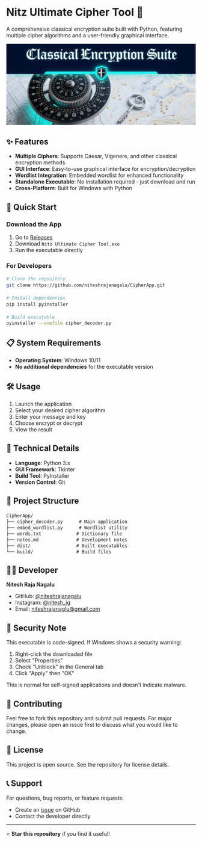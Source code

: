 # Nitz Ultimate Cipher Tool 🔐

A comprehensive classical encryption suite built with Python, featuring multiple cipher algorithms and a user-friendly graphical interface.

![Cipher Tool Banner](src/Classical%20Encryption%20Suite%20Banner%20Gothic%20Font.png)

## ✨ Features

- **Multiple Ciphers**: Supports Caesar, Vigenere, and other classical encryption methods
- **GUI Interface**: Easy-to-use graphical interface for encryption/decryption
- **Wordlist Integration**: Embedded wordlist for enhanced functionality
- **Standalone Executable**: No installation required - just download and run
- **Cross-Platform**: Built for Windows with Python

## 🚀 Quick Start

### Download the App
1. Go to [Releases](https://github.com/niteshrajanagalu/CipherApp/releases)
2. Download `Nitz Ultimate Cipher Tool.exe`
3. Run the executable directly

### For Developers
```bash
# Clone the repository
git clone https://github.com/niteshrajanagalu/CipherApp.git

# Install dependencies
pip install pyinstaller

# Build executable
pyinstaller --onefile cipher_decoder.py
```

## 📋 System Requirements

- **Operating System**: Windows 10/11
- **No additional dependencies** for the executable version

## 🛠️ Usage

1. Launch the application
2. Select your desired cipher algorithm
3. Enter your message and key
4. Choose encrypt or decrypt
5. View the result

## 🔧 Technical Details

- **Language**: Python 3.x
- **GUI Framework**: Tkinter
- **Build Tool**: PyInstaller
- **Version Control**: Git

## 📁 Project Structure

```
CipherApp/
├── cipher_decoder.py      # Main application
├── embed_wordlist.py      # Wordlist utility
├── words.txt             # Dictionary file
├── notes.md              # Development notes
├── dist/                 # Built executables
└── build/                # Build files
```

## 👨‍💻 Developer

**Nitesh Raja Nagalu**
- GitHub: [@niteshrajanagalu](https://github.com/niteshrajanagalu)
- Instagram: [@nitesh_ig](https://www.instagram.com/nitesh_ig/)
- Email: niteshrajanaglu@gmail.com

## 📜 Security Note

This executable is code-signed. If Windows shows a security warning:
1. Right-click the downloaded file
2. Select "Properties"
3. Check "Unblock" in the General tab
4. Click "Apply" then "OK"

This is normal for self-signed applications and doesn't indicate malware.

## 🤝 Contributing

Feel free to fork this repository and submit pull requests. For major changes, please open an issue first to discuss what you would like to change.

## 📄 License

This project is open source. See the repository for license details.

## 📞 Support

For questions, bug reports, or feature requests:
- Create an [issue](https://github.com/niteshrajanagalu/CipherApp/issues) on GitHub
- Contact the developer directly

---

⭐ **Star this repository** if you find it useful!
